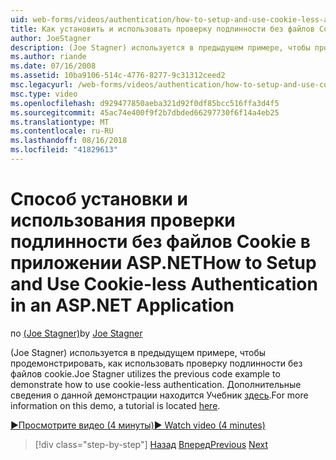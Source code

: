 ```yaml
---
uid: web-forms/videos/authentication/how-to-setup-and-use-cookie-less-authentication-in-an-aspnet-application
title: Как установить и использовать проверку подлинности без файлов Cookie в приложении ASP.NET | Документация Майкрософт
author: JoeStagner
description: (Joe Stagner) используется в предыдущем примере, чтобы продемонстрировать, как использовать проверку подлинности без файлов cookie. Дополнительные сведения о данной демонстрации руководство находится в папке...
ms.author: riande
ms.date: 07/16/2008
ms.assetid: 10ba9106-514c-4776-8277-9c31312ceed2
msc.legacyurl: /web-forms/videos/authentication/how-to-setup-and-use-cookie-less-authentication-in-an-aspnet-application
msc.type: video
ms.openlocfilehash: d929477850aeba321d92f0df85bcc516ffa3d4f5
ms.sourcegitcommit: 45ac74e400f9f2b7dbded66297730f6f14a4eb25
ms.translationtype: MT
ms.contentlocale: ru-RU
ms.lasthandoff: 08/16/2018
ms.locfileid: "41829613"
---
```

<a name="how-to-setup-and-use-cookie-less-authentication-in-an-aspnet-application"></a><span data-ttu-id="c3278-104">Способ установки и использования проверки подлинности без файлов Cookie в приложении ASP.NET</span><span class="sxs-lookup"><span data-stu-id="c3278-104">How to Setup and Use Cookie-less Authentication in an ASP.NET Application</span></span>
====================
<span data-ttu-id="c3278-105">по [(Joe Stagner)](https://github.com/JoeStagner)</span><span class="sxs-lookup"><span data-stu-id="c3278-105">by [Joe Stagner](https://github.com/JoeStagner)</span></span>

<span data-ttu-id="c3278-106">(Joe Stagner) используется в предыдущем примере, чтобы продемонстрировать, как использовать проверку подлинности без файлов cookie.</span><span class="sxs-lookup"><span data-stu-id="c3278-106">Joe Stagner utilizes the previous code example to demonstrate how to use cookie-less authentication.</span></span> <span data-ttu-id="c3278-107">Дополнительные сведения о данной демонстрации находится Учебник [здесь](../../overview/older-versions-security/introduction/forms-authentication-configuration-and-advanced-topics-vb.md).</span><span class="sxs-lookup"><span data-stu-id="c3278-107">For more information on this demo, a tutorial is located [here](../../overview/older-versions-security/introduction/forms-authentication-configuration-and-advanced-topics-vb.md).</span></span>

[<span data-ttu-id="c3278-108">&#9654;Просмотрите видео (4 минуты)</span><span class="sxs-lookup"><span data-stu-id="c3278-108">&#9654; Watch video (4 minutes)</span></span>](https://channel9.msdn.com/Blogs/ASP-NET-Site-Videos/how-to-setup-and-use-cookie-less-authentication-in-an-aspnet-application)

> [!div class="step-by-step"]
> <span data-ttu-id="c3278-109">[Назад](how-to-change-the-forms-authentication-properties.md)
> [Вперед](asp-forms-login-relocation.md)</span><span class="sxs-lookup"><span data-stu-id="c3278-109">[Previous](how-to-change-the-forms-authentication-properties.md)
[Next](asp-forms-login-relocation.md)</span></span>
